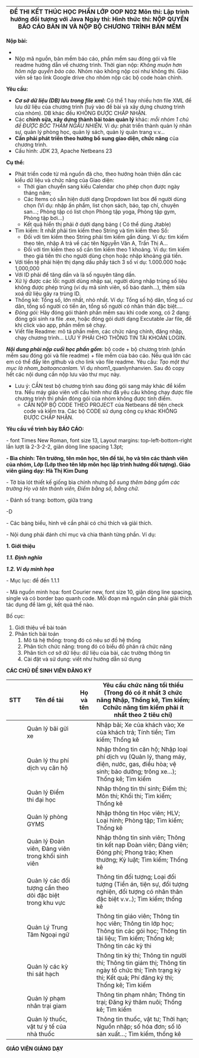 | ĐỀ THI KẾT THÚC HỌC PHẦN LỚP OOP N02 Môn thi: Lập trình hướng đối tượng với Java Ngày thi: Hình thức thi: NỘP QUYỂN BÁO CÁO BẢN IN VÀ NỘP BỘ CHƯƠNG TRÌNH BẢN MỀM |
| ----------------------------------------------------------------------------------------------------------------------------------------------------------------- |

**Nộp bài:**

-
- Nộp mã nguồn, bản mềm báo cáo, phần mềm sau đóng gói và file readme hướng dẫn về chương trình. Thời gian nộp: _Không muộn hơn hôm nộp quyển báo cáo_. Nhóm nào không nộp coi như không thi. Giáo viên sẽ tạo link Google drive cho nhóm nộp các bộ code hoàn chỉnh.

**Yêu cầu:**

- **_Cơ sở dữ liệu (DB) lưu trong file xml:_** Có thể 1 hay nhiều hơn file XML để lưu dữ liệu của chương trình (tuỳ vào đề bài và xây dựng chương trình của nhóm). DB khác đều KHÔNG ĐƯỢC CHẤP NHẬN.
- Các **chỉnh sửa, xây dựng thành bài toán quản lý** khác: _mỗi nhóm 1 chủ đề ĐƯỢC BỐC THĂM NGẪU NHIÊN_. Ví dụ: phát triển thành quản lý nhân sự, quản lý phòng học, quản lý sách, quản lý quân trang v.v…
- **Cần phải phát triển theo hướng bổ sung giao diện, chức năng** của chương trình.
- Cấu hình: JDK 23, Apache Netbeans 23

**Cụ thể:**

- Phát triển code từ mã nguồn đã cho, theo hướng hoàn thiện dần các kiểu dữ liệu và chức năng của Giao diện:
  - Thời gian chuyển sang kiểu Calendar cho phép chọn được ngày tháng năm;
  - Các Items có sẵn hiện dưới dạng Dropdown list box để người dùng chọn (Ví dụ: nhập ấn phẩm, list chọn sách, báo, tạp chí, chuyên san…; Phòng tập có list chọn Phòng tập yoga, Phòng tập gym, Phòng tập bơi…)
  - Kết quả hiển thị phải ở dưới dạng bảng ( Có thể dùng Jtable)
- Tìm kiếm: Ít nhất phải tìm kiếm theo String và tìm kiếm theo Số:
  - Đối với tìm kiếm theo String phải tìm kiếm gần đúng. Ví dụ: tìm kiếm theo tên, nhập A trả về các tên Nguyễn Văn A, Trần Thị A…
  - Đối với tìm kiếm theo số cần tìm kiếm theo 1 khoảng. Ví dụ: tìm kiếm theo giá tiền thì cho người dùng chọn hoặc nhập khoảng giá tiền.
- Với tiền tệ phải hiện thị dạng dấu phẩy tách 3 số ví dụ: 1.000.000 hoặc 1,000,000
- Với ID phải để tăng dần và là số nguyên tăng dần.
- Xử lý được các lỗi: người dùng nhập sai, người dùng nhập trùng số liệu không được phép trùng (ví dụ mã sinh viên, số báo danh…), thêm sửa xoá dữ liệu gây ra trùng ID.
- Thống kê: Tổng số, lớn nhất, nhỏ nhất. Ví dụ: Tổng số hộ dân, tổng số cư dân, tổng số người có tiền án, tổng số người có nhân thân đặc biệt….
- _Đóng gói:_ Hãy đóng gói thành phần mềm sau khi code xong, có 2 dạng: đóng gói sinh ra file .exe, hoặc đóng gói dưới dạng Excutable Jar file, để khi click vào app, phần mềm sẽ chạy.
- Viết file Readme: mô tả phần mềm, các chức năng chính, đăng nhập, chạy chương trình… LƯU Ý PHẢI CHO THÔNG TIN TÀI KHOẢN LOGIN.

**_Nội dung phải nộp cuối học phần gồm_**: bộ code \+ bộ chương trình (phần mềm sau đóng gói và file readme) \+ file mềm của báo cáo. Nếu quá lớn các em có thể đẩy lên github và cho link vào file readme. Yêu cầu: _Tạo một thư mục là nhom_baitoancanlam._ Ví dụ nhom1_quanlynhanvien. Sau đó copy hết các nội dung cần nộp lưu vào thư mục này.

- Lưu ý: CẦN test bộ chương trình sau đóng gói sang máy khác để kiểm tra. Nếu máy giáo viên với cấu hình như đã yêu cầu không chạy được file chương trình thì phần đóng gói của nhóm không được tính điểm.
  - CẦN NỘP BỘ CODE THEO PROJECT của Netbeans để tiện check code và kiểm tra. Các bộ CODE sử dụng công cụ khác KHÔNG ĐƯỢC CHẤP NHẬN.

**Yêu cầu về trình bày BÁO CÁO:**

\- font Times New Roman, font size 13, Layout margins: top-left-bottom-right lần lượt là 2-3-2-2, giãn dòng line spacing 1.3pt;

**\- Bìa chính: Tên trường, tên môn học, tên đề tài, họ và tên các thành viên của nhóm, Lớp (Lớp theo tên lớp môn học lập trình hướng đối tượng). Giáo viên giảng dạy: Hà Thị Kim Dung**

\- Tờ bìa lót thiết kế giống bìa chính nhưng _bổ sung thêm bảng gồm các trường Họ và tên thành viên, Điểm bằng số, bằng chữ._

\- Đánh số trang: bottom, giữa trang

\-D

\- Các bảng biểu, hình vẽ cần phải có chú thích và giải thích.

\- Nội dung phải đánh chỉ mục và chia thành từng phần. Ví dụ:

**1\. Giới thiệu**

**_1.1. Định nghĩa_**

**_1.2. Ví dụ minh họa_**

\- Mục lục: để đến 1.1.1

\- Mã nguồn minh họa: font Courier new, font size 10, giãn dòng line spacing, single và có border bao quanh code. Mỗi đoạn mã nguồn cần phải giải thích tác dụng để làm gì, kết quả thế nào.

Bố cục:

1. Giới thiệu về bài toán
2. Phân tích bài toán
   1. Mô tả hệ thống: trong đó có nêu sơ đồ hệ thống
   2. Phân tích chức năng: trong đó có biểu đồ phân rã chức năng
   3. Phân tích cơ sở dữ liệu: dữ liệu của bài, các trường thông tin
   4. Cài đặt và sử dụng: viết như hướng dẫn sử dụng

**CÁC CHỦ ĐỀ SINH VIÊN ĐĂNG KÝ**

| STT | Tên đề tài                                                | Họ và tên | Yêu cầu chức năng tối thiểu (Trong đó có ít nhất 3 chức năng Nhập, Thống kê, Tìm kiếm; Cchức năng tìm kiếm phải ít nhất theo 2 tiêu chí)               |
| :-: | --------------------------------------------------------- | --------- | ------------------------------------------------------------------------------------------------------------------------------------------------------ |
|     | Quản lý bãi gửi xe                                        |           | Nhập bãi; Xe của khách vào; Xe của khách trả; Tính tiền; Tìm kiếm; Thống kê                                                                            |
|     | Quản lý thu phí dịch vụ căn hộ                            |           | Nhập thông tin căn hộ; Nhập loại phí dịch vụ (Quản lý, thang máy, điện, nước, gas, điều hòa; vệ sinh; bảo dưỡng; trông xe…); Thống kê; Tìm kiếm        |
|     | Quản lý Điểm thi đại học                                  |           | Nhâp thông tin thí sinh; Điểm thi; Môn thi; Khối thi; Tìm kiếm; Thống kê                                                                               |
|     | Quản lý phòng GYMS                                        |           | Nhập thông tin Học viên; HLV; Loại hình; Phòng tập; Tìm kiếm; Thống kê                                                                                 |
|     | Quản lý Đoàn viên, Đảng viên trong khối sinh viên         |           | Nhập thông tin sinh viên; Thông tin kết nạp Đoàn viên; Đảng viên; Đóng phí; Phong trào; Khen thưởng; Kỷ luật; Tìm kiếm; Thống kê                       |
|     | Quản lý các đối tượng cần theo dõi đặc biệt trong khu vực |           | Thông tin đối tượng; Loại đối tượng (Tiền án, tiện sự, đối tượng nghiện, đối tượng có nhân thân đặc biệt v.v..); Tìm kiếm; thống kê                    |
|     | Quản Lý Trung Tâm Ngoại ngữ                               |           | Thông tin giáo viên; Thông tin học viên; Thông tin lớp học; Thông tin các gói học; Thông tin tài liệu; Tìm kiếm; Thống kê; Thông tin các kỳ thi        |
|     | Quản lý các kỳ thi sát hạch                               |           | Thông tin kỳ thi; Thông tin người thi; Thông tin giám thị; Thông tin ngày tổ chức thi; Tình trạng kỳ thi; Kết quả; Phí đăng ký thi; Thống kê; Tìm kiếm |
|     | Quản lý phạm nhân trại giam                               |           | Thông tin phạm nhân; Thông tin trại; Đăng ký thăm nuôi; Thống kê; Tìm kiếm                                                                             |
|     | Quản lý thuốc, vật tư ý tế của nhà thuốc                  |           | Thông tin thuốc, vật tư; Thời hạn; Nguồn nhập; số hóa đơn; số lô sản xuất…; Tìm kiếm, thống kê                                                         |

**GIÁO VIÊN GIẢNG DẠY**
